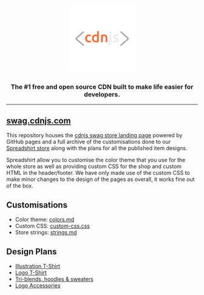<h1 align="center">
    <a href="https://cdnjs.com"><img src="https://raw.githubusercontent.com/cdnjs/brand/master/logo/standard/light-512.png" width="175px" alt="< cdnjs >"></a>
</h1>
 
<h3 align="center">The #1 free and open source CDN built to make life easier for developers.</h3>

---

## [swag.cdnjs.com](https://swag.cdnjs.com)

This repository houses the [cdnjs swag store landing page](https://swag.cdnjs.com) powered by GitHub pages and a full
archive of the customisations done to our [Spreadshirt store](https://shop.spreadshirt.net/cdnjs/) along with the plans
for all the published item designs.

Spreadshirt allow you to customise the color theme that you use for the whole store as well as providing custom CSS for
the shop and custom HTML in the header/footer. We have only made use of the custom CSS to make minor changes to the
design of the pages as overall, it works fine out of the box.

## Customisations

 - Color theme: [colors.md](customisations/colors.md)
 - Custom CSS: [custom-css.css](customisations/custom-css.css)
 - Store strings: [strings.md](customisations/strings.md)
 
## Design Plans

 - [Illustration T-Shirt](designs/illustration-shirt.md)
 - [Logo T-Shirt](designs/logo-shirt.md)
 - [Tri-blends, hoodies & sweaters](designs/logo-triblend-hoodies-sweaters.md)
 - [Logo Accessories](designs/accessories.md)
